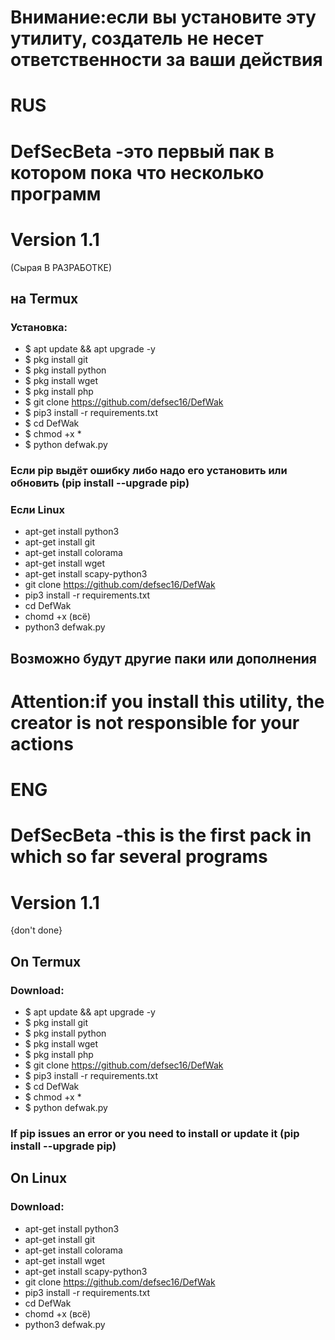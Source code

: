 # Внимание:если вы установите эту утилиту, создатель не несет ответственности за ваши действия
# RUS
# DefSecBeta -это первый пак в котором пока что несколько программ
# Version 1.1
 (Сырая В РАЗРАБОТКЕ)
## на Termux 
### Установка:
+ $ apt update && apt upgrade -y
+ $ pkg install git
+ $ pkg install python
+ $ pkg install wget
+ $ pkg install php
+ $ git clone https://github.com/defsec16/DefWak
+ $ pip3 install -r requirements.txt
+ $ cd DefWak 
+ $ chmod +x *
+ $ python defwak.py

### Если pip выдёт ошибку либо надо его установить или обновить (pip install --upgrade pip)

### Если Linux 
* apt-get install python3
* apt-get install git
* apt-get install colorama
* apt-get install wget
* apt-get install scapy-python3
* git clone https://github.com/defsec16/DefWak
* pip3 install -r requirements.txt
* cd DefWak
* chomd +x (всё)
* python3 defwak.py

## Возможно будут другие паки или дополнения

# Attention:if you install this utility, the creator is not responsible for your actions
# ENG
# DefSecBeta -this is the first pack in which so far several programs
# Version 1.1
{don't done}

## On Termux
### Download:
+ $ apt update && apt upgrade -y
+ $ pkg install git
+ $ pkg install python
+ $ pkg install wget
+ $ pkg install php
+ $ git clone https://github.com/defsec16/DefWak
+ $ pip3 install -r requirements.txt
+ $ cd DefWak 
+ $ chmod +x *
+ $ python defwak.py
### If pip issues an error or you need to install or update it (pip install --upgrade pip)

## On Linux
### Download:
* apt-get install python3
* apt-get install git
* apt-get install colorama
* apt-get install wget
* apt-get install scapy-python3
* git clone https://github.com/defsec16/DefWak
* pip3 install -r requirements.txt
* cd DefWak
* chomd +x (всё)
* python3 defwak.py
